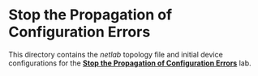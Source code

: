 # Stop the Propagation of Configuration Errors

This directory contains the *netlab* topology file and initial device configurations for the
**[Stop the Propagation of Configuration Errors](../../docs/challenge/04-block-fat-fingers.md)**
lab.
